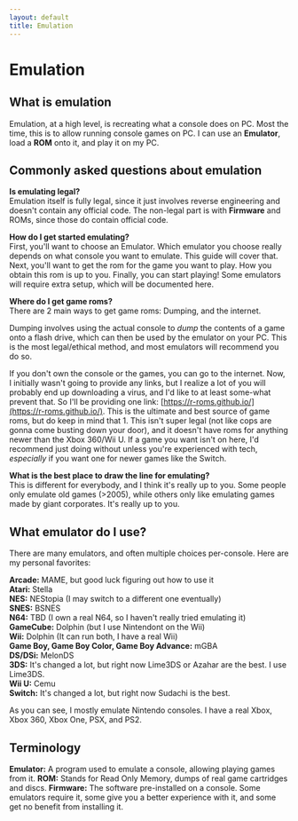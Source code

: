 ```yaml
---
layout: default
title: Emulation
---
```


# Emulation

## What is emulation
Emulation, at a high level, is recreating what a console does on PC. Most the time, this is to allow running console games on PC. I can use an **Emulator**, load a **ROM** onto it, and play it on my PC.

## Commonly asked questions about emulation

**Is emulating legal?**  
Emulation itself is fully legal, since it just involves reverse engineering and doesn't contain any official code. The non-legal part is with **Firmware** and ROMs, since those do contain official code.

**How do I get started emulating?**  
First, you'll want to choose an Emulator. Which emulator you choose really depends on what console you want to emulate. This guide will cover that. Next, you'll want to get the rom for the game you want to play. How you obtain this rom is up to you. Finally, you can start playing! Some emulators will require extra setup, which will be documented here.

**Where do I get game roms?**  
There are 2 main ways to get game roms: Dumping, and the internet.

Dumping involves using the actual console to *dump* the contents of a game onto a flash drive, which can then be used by the emulator on your PC. This is the most legal/ethical method, and most emulators will recommend you do so.

If you don't own the console or the games, you can go to the internet. Now, I initially wasn't going to provide any links, but I realize a lot of you will probably end up downloading a virus, and I'd like to at least some-what prevent that. So I'll be providing one link: [https://r-roms.github.io/](https://r-roms.github.io/). This is the ultimate and best source of game roms, but do keep in mind that 1. This isn't super legal (not like cops are gonna come busting down your door), and it doesn't have roms for anything newer than the Xbox 360/Wii U. If a game you want isn't on here, I'd recommend just doing without unless you're experienced with tech, *especially* if you want one for newer games like the Switch.

**What is the best place to draw the line for emulating?**  
This is different for everybody, and I think it's really up to you. Some people only emulate old games (>2005), while others only like emulating games made by giant corporates. It's really up to you.

## What emulator do I use?

There are many emulators, and often multiple choices per-console. Here are my personal favorites:

**Arcade:** MAME, but good luck figuring out how to use it  
**Atari:** Stella  
**NES:** NEStopia (I may switch to a different one eventually)  
**SNES:** BSNES  
**N64:** TBD (I own a real N64, so I haven't really tried emulating it)  
**GameCube:** Dolphin (but I use Nintendont on the Wii)  
**Wii:** Dolphin (It can run both, I have a real Wii)  
**Game Boy, Game Boy Color, Game Boy Advance:** mGBA  
**DS/DSi:** MelonDS  
**3DS:** It's changed a lot, but right now Lime3DS or Azahar are the best. I use Lime3DS.  
**Wii U:** Cemu  
**Switch:** It's changed a lot, but right now Sudachi is the best.  

As you can see, I mostly emulate Nintendo consoles. I have a real Xbox, Xbox 360, Xbox One, PSX, and PS2.

## Terminology

**Emulator:** A program used to emulate a console, allowing playing games from it.
**ROM:** Stands for Read Only Memory, dumps of real game cartridges and discs.
**Firmware:** The software pre-installed on a console. Some emulators require it, some give you a better experience with it, and some get no benefit from installing it.
